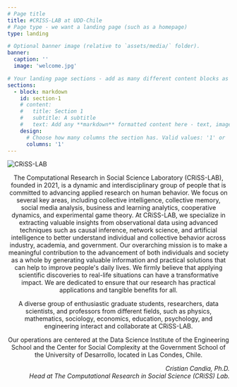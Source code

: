 ```yaml
---
# Page title
title: #CRISS-LAB at UDD-Chile  
# Page type - we want a landing page (such as a homepage)
type: landing

# Optional banner image (relative to `assets/media/` folder).
banner:
  caption: ''
  image: 'welcome.jpg'

# Your landing page sections - add as many different content blocks as you like
sections:
  - block: markdown
    id: section-1
    # content:
    #   title: Section 1
    #   subtitle: A subtitle
    #   text: Add any **markdown** formatted content here - text, images, videos, galleries - and even HTML code!
    design:
      # Choose how many columns the section has. Valid values: '1' or '2'.
      columns: '1'
---
```

<head>
<style>
html {
    font-size: calc(15px + 0.390625vw);
}
</style>
</head>
<section>
    <div class="row">
        <img src="./logo.svg" class="img-responsive center-block" alt="CRiSS-LAB" />
    </div>
</section>


<p style="text-align: center;"> The Computational Research in Social Science Laboratory (CRiSS-LAB), founded in 2021, is a dynamic and interdisciplinary group of people that is committed to advancing applied research on human behavior. We focus on several key areas, including collective intelligence, collective memory, social media analysis, business and learning analytics, cooperative dynamics, and experimental game theory. At CRiSS-LAB, we specialize in extracting valuable insights from observational data using advanced techniques such as causal inference, network science, and artificial intelligence to better understand individual and collective behavior across industry, academia, and government. Our overarching mission is to make a meaningful contribution to the advancement of both individuals and society as a whole by generating valuable information and practical solutions that can help to improve people's daily lives. We firmly believe that applying scientific discoveries to real-life situations can have a transformative impact. We are dedicated to ensure that our research has practical applications and tangible benefits for all.</p>

<p style="text-align: center;"> A diverse group of enthusiastic graduate students, researchers, data scientists, and professors from different fields, such as physics, mathematics, sociology, economics, education, psychology, and engineering interact and collaborate at CRiSS-LAB.</p>

<p style="text-align: center;"> Our operations are centered at the Data Science Institute of the Engineering School and the Center for Social Complexity at the Government School of the University of Desarrollo, located in Las Condes, Chile. </p>

<p style="text-align: right;"> <em>Cristian Candia, Ph.D. </em> <br> <em> Head at The Computational Research in Social Science (CRiSS) Lab.</em></p>

<!-- ---
# A Demo section created with the Blank widget.
# Any elements can be added in the body: https://wowchemy.com/docs/writing-markdown-latex/
# Add more sections by duplicating this file and customizing to your requirements.

widget: blank #blank #hero # See https://wowchemy.com/docs/page-builder/
headless: true # This file represents a page section.
weight: 10 # Order that this section will appear.
title: 
  About CRISS-LAB at UDD-Chile  
# hero_media: welcome.jpg
design:
  # Choose how many columns the section has. Valid values: 1 or 2.
  columns: '1'
  # Add custom styles
  css_style:
  css_class:
---
<head>
<style>
html {
    font-size: calc(15px + 0.390625vw);
}
</style>
</head>

<p style="text-align: center;"> The Computational Research in Social Sciences Laboratory (CRISS-LAB), founded in 2021, is a dynamic and interdisciplinary group of people that is committed to advancing applied research on human behavior. We focus on several key areas, including collective intelligence, collective memory, social media analysis, business and learning analytics, cooperative dynamics, and experimental game theory. At CRISS-LAB, we specialize in extracting valuable insights from observational data using advanced techniques such as causal inference, network science, and artificial intelligence to better understand individual and collective behavior across industry, academia, and government. Our overarching mission is to make a meaningful contribution to the advancement of both individuals and society as a whole by generating valuable information and practical solutions that can help to improve people's daily lives. We firmly believe that applying scientific discoveries to real-life situations can have a transformative impact. We are dedicated to ensure that our research has practical applications and tangible benefits for all.</p>

<p style="text-align: center;"> A diverse group of enthusiastic graduate students, researchers, data scientists, and professors from different fields, such as physics, mathematics, sociology, economics, education, psychology, and engineering interact and collaborate at CRISS-LAB. Our operations are centered at the Data Science Institute of the Engineering School and the Center for Social Complexity at the Government School of the University of Desarrollo, located in Las Condes, Chile. </p>

<p style="text-align: right;"> <em>Cristian Candia, Ph.D. </em> <br> <em>Director at The Computational Research in Social Sciences Lab.</em></p>
 -->
